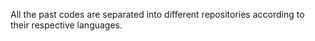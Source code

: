 All the past codes are separated into different repositories according to their respective languages.
